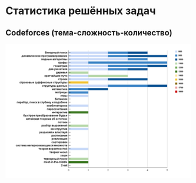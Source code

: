 # Статистика решённых задач
## Codeforces (тема-сложность-количество)
![](presentation/kotlin/codeforces/cur_detailed_stats_codeforces.png)
